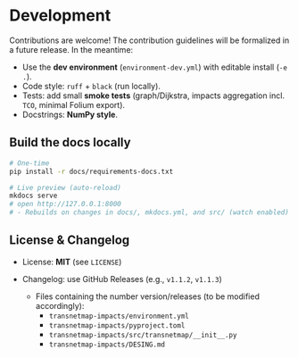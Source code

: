 # Development

Contributions are welcome! The contribution guidelines will be formalized in a future release. In the meantime:

- Use the **dev environment** (`environment-dev.yml`) with editable install (`-e .`).
- Code style: `ruff` + `black` (run locally).
- Tests: add small **smoke tests** (graph/Dijkstra, impacts aggregation incl. `TCO`, minimal Folium export).
- Docstrings: **NumPy style**.

## Build the docs locally

```bash
# One-time
pip install -r docs/requirements-docs.txt

# Live preview (auto-reload)
mkdocs serve
# open http://127.0.0.1:8000
# - Rebuilds on changes in docs/, mkdocs.yml, and src/ (watch enabled)
```

## License & Changelog

- License: **MIT** (see `LICENSE`)
- Changelog: use GitHub Releases (e.g., `v1.1.2`, `v1.1.3`)

  - Files containing the number version/releases (to be modified accordingly):
    - `transnetmap-impacts/environment.yml`
    - `transnetmap-impacts/pyproject.toml`
    - `transnetmap-impacts/src/transnetmap/__init__.py`
    - `transnetmap-impacts/DESING.md`